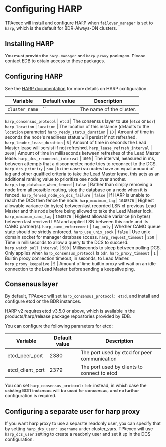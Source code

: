 # Configuring HARP

TPAexec will install and configure HARP when `failover_manager` is set
to `harp`, which is the default for BDR-Always-ON clusters.

## Installing HARP

You must provide the `harp-manager` and `harp-proxy` packages. Please
contact EDB to obtain access to these packages.

## Configuring HARP

See the [HARP documentation](https://documentation.enterprisedb.com/harp/release/latest/configuration/)
for more details on HARP configuration.

Variable | Default value | Description
---- | ---- | ---
`cluster_name` | `` | The name of the cluster.

`harp_consensus_protocol` | `etcd` | The consensus layer to use (`etcd` or `bdr`)
`harp_location` | `location` | The location of this instance (defaults to the `location` parameter)
`harp_ready_status_duration` | `10` | Amount of time in seconds the node's readiness status will persist if not refreshed.
`harp_leader_lease_duration` | `6` | Amount of time in seconds the Lead Master lease will persist if not refreshed.
`harp_lease_refresh_interval` | `2000` | Amount of time in milliseconds between refreshes of the Lead Master lease.
`harp_dcs_reconnect_interval` | `1000` | The interval, measured in ms, between attempts that a disconnected node tries to reconnect to the DCS.
`harp_dcs_priority` | `500` | In the case two nodes have an equal amount of lag and other qualified criteria to take the Lead Master lease, this acts as an additional ranking value to prioritize one node over another.
`harp_stop_database_when_fenced` | `false` | Rather than simply removing a node from all possible routing, stop the database on a node when it is fenced.
`harp_fenced_node_on_dcs_failure` | `false` | If HARP is unable to reach the DCS then fence the node.
`harp_maximum_lag` | `1048576` | Highest allowable variance (in bytes) between last recorded LSN of previous Lead Master and this node before being allowed to take the Lead Master lock.
`harp_maximum_camo_lag` | `1048576` | Highest allowable variance (in bytes) between last received LSN and applied LSN between this node and its CAMO partner(s).
`harp_camo_enforcement` | `lag_only` | Whether CAMO queue state should be strictly enforced.
`harp_use_unix_sock` | `false` | Use unix domain socket for manager database access.
`harp_request_timeout` | `250` | Time in milliseconds to allow a query to the DCS to succeed.
`harp_watch_poll_interval` | `500` | Milliseconds to sleep between polling DCS.  Only applies when `harp_consensus_protocol` is `bdr`.
`harp_proxy_timeout` | `1` | Builtin proxy connection timeout, in seconds, to Lead Master.
`harp_proxy_keepalive` | `5` | Amount of time builtin proxy will wait on an idle connection to the Lead Master before sending a keepalive ping.

## Consensus layer

By default, TPAexec will set `harp_consensus_protocol: etcd`, and
install and configure etcd on the BDR instances.

HARP v2 requires etcd v3.5.0 or above, which is available in the
products/harp/release package repositories provided by EDB.

You can configure the following parameters for etcd:

Variable	| Default value	| Description
---|---|---
etcd_peer_port	| 2380	| The port used by etcd for peer communication
etcd_client_port	| 2379	| The port used by clients to connect to etcd

You can set `harp_consensus_protocol: bdr` instead, in which case the
existing BDR instances will be used for consensus, and no further
configuration is required.

## Configuring a separate user for harp proxy

If you want harp proxy to use a separate readonly user, you can specify that
by setting `harp_dcs_user: username` under cluster_vars. TPAexec will use
`harp_dcs_user` setting to create a readonly user and set it up in the DCS
configuration.
